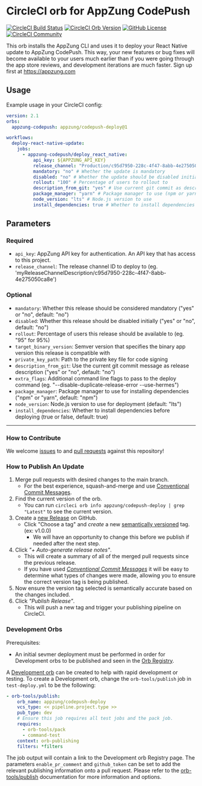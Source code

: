 # CircleCI orb for AppZung CodePush

[![CircleCI Build Status](https://circleci.com/gh/AppZung/circleci-deploy-to-appzung-codepush-orb.svg?style=shield "CircleCI Build Status")](https://circleci.com/gh/AppZung/circleci-deploy-to-appzung-codepush-orb) [![CircleCI Orb Version](https://badges.circleci.com/orbs/appzung/deploy-to-appzung-codepush.svg)](https://circleci.com/developer/orbs/orb/appzung/deploy-to-appzung-codepush) [![GitHub License](https://img.shields.io/badge/license-MIT-lightgrey.svg)](https://raw.githubusercontent.com/AppZung/circleci-deploy-to-appzung-codepush-orb/master/LICENSE) [![CircleCI Community](https://img.shields.io/badge/community-CircleCI%20Discuss-343434.svg)](https://discuss.circleci.com/c/ecosystem/orbs)

This orb installs the AppZung CLI and uses it to deploy your React Native update to AppZung CodePush.
This way, your new features or bug fixes will become available to your users much earlier than if you were going through the app store reviews, and development iterations are much faster.
Sign up first at https://appzung.com

## Usage

Example usage in your CircleCI config:

```yaml
version: 2.1
orbs:
  appzung-codepush: appzung/codepush-deploy@1

workflows:
  deploy-react-native-update:
    jobs:
      - appzung-codepush/deploy_react_native:
          api_key: ${APPZUNG_API_KEY}
          release_channel: "Production/c95d7950-228c-4f47-8abb-4e275050ca8e"
          mandatory: "no" # Whether the update is mandatory
          disabled: "no" # Whether the update should be disabled initially
          rollout: "100" # Percentage of users to rollout to
          description_from_git: "yes" # Use current git commit as description
          package_manager: "yarn" # Package manager to use (npm or yarn)
          node_version: "lts" # Node.js version to use
          install_dependencies: true # Whether to install dependencies
```

## Parameters

### Required

- `api_key`: AppZung API key for authentication. An API key that has access to this project.
- `release_channel`: The release channel ID to deploy to (eg. 'myReleaseChannelDescription/c95d7950-228c-4f47-8abb-4e275050ca8e')

### Optional

- `mandatory`: Whether this release should be considered mandatory ("yes" or "no", default: "no")
- `disabled`: Whether this release should be disabled initially ("yes" or "no", default: "no")
- `rollout`: Percentage of users this release should be available to (eg. "95" for 95%)
- `target_binary_version`: Semver version that specifies the binary app version this release is compatible with
- `private_key_path`: Path to the private key file for code signing
- `description_from_git`: Use the current git commit message as release description ("yes" or "no", default: "no")
- `extra_flags`: Additional command line flags to pass to the deploy command (eg. "--disable-duplicate-release-error --use-hermes")
- `package_manager`: Package manager to use for installing dependencies ("npm" or "yarn", default: "npm")
- `node_version`: Node.js version to use for deployment (default: "lts")
- `install_dependencies`: Whether to install dependencies before deploying (true or false, default: true)


---

### How to Contribute

We welcome [issues](https://github.com/AppZung/circleci-deploy-to-appzung-codepush-orb/issues) to and [pull requests](https://github.com/AppZung/circleci-deploy-to-appzung-codepush-orb/pulls) against this repository!

### How to Publish An Update
1. Merge pull requests with desired changes to the main branch.
    - For the best experience, squash-and-merge and use [Conventional Commit Messages](https://conventionalcommits.org/).
2. Find the current version of the orb.
    - You can run `circleci orb info appzung/codepush-deploy | grep "Latest"` to see the current version.
3. Create a [new Release](https://github.com/AppZung/circleci-deploy-to-appzung-codepush-orb/releases/new) on GitHub.
    - Click "Choose a tag" and _create_ a new [semantically versioned](http://semver.org/) tag. (ex: v1.0.0)
      - We will have an opportunity to change this before we publish if needed after the next step.
4.  Click _"+ Auto-generate release notes"_.
    - This will create a summary of all of the merged pull requests since the previous release.
    - If you have used _[Conventional Commit Messages](https://conventionalcommits.org/)_ it will be easy to determine what types of changes were made, allowing you to ensure the correct version tag is being published.
5. Now ensure the version tag selected is semantically accurate based on the changes included.
6. Click _"Publish Release"_.
    - This will push a new tag and trigger your publishing pipeline on CircleCI.

### Development Orbs

Prerequisites:

- An initial sevmer deployment must be performed in order for Development orbs to be published and seen in the [Orb Registry](https://circleci.com/developer/orbs).

A [Development orb](https://circleci.com/docs/orb-concepts/#development-orbs) can be created to help with rapid development or testing. To create a Development orb, change the `orb-tools/publish` job in `test-deploy.yml` to be the following:

```yaml
- orb-tools/publish:
    orb_name: appzung/codepush-deploy
    vcs_type: << pipeline.project.type >>
    pub_type: dev
    # Ensure this job requires all test jobs and the pack job.
    requires:
      - orb-tools/pack
      - command-test
    context: orb-publishing
    filters: *filters
```

The job output will contain a link to the Development orb Registry page. The parameters `enable_pr_comment` and `github_token` can be set to add the relevant publishing information onto a pull request. Please refer to the [orb-tools/publish](https://circleci.com/developer/orbs/orb/circleci/orb-tools#jobs-publish) documentation for more information and options.
